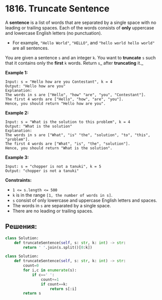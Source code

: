 # 1816. Truncate Sentence

A **sentence** is a list of words that are separated by a single space with no leading or trailing spaces. Each of the words consists of **only** uppercase and lowercase English letters (no punctuation).

-   For example, `"Hello World"`, `"HELLO"`, and `"hello world hello world"` are all sentences.

You are given a sentence `s` and an integer `k`. You want to **truncate** `s` such that it contains only the **first** `k` words. Return `s`_ after **truncating** it._

**Example 1:**

```
Input: s = "Hello how are you Contestant", k = 4
Output: "Hello how are you"
Explanation:
The words in s are ["Hello", "how" "are", "you", "Contestant"].
The first 4 words are ["Hello", "how", "are", "you"].
Hence, you should return "Hello how are you".

```

**Example 2:**

```
Input: s = "What is the solution to this problem", k = 4
Output: "What is the solution"
Explanation:
The words in s are ["What", "is" "the", "solution", "to", "this", "problem"].
The first 4 words are ["What", "is", "the", "solution"].
Hence, you should return "What is the solution".
```

**Example 3:**

```
Input: s = "chopper is not a tanuki", k = 5
Output: "chopper is not a tanuki"

```

**Constraints:**

-   `1 <= s.length <= 500`
-   `k` is in the range `[1, the number of words in s]`.
-   `s` consist of only lowercase and uppercase English letters and spaces.
-   The words in `s` are separated by a single space.
-   There are no leading or trailing spaces.



## Решения:

```python
class Solution:
    def truncateSentence(self, s: str, k: int) -> str:
        return ' '.join(s.split()[0:k])
```

```python
class Solution:
    def truncateSentence(self, s: str, k: int) -> str:
        count=0
        for i,c in enumerate(s):
            if c==' ':
                count+=1
                if count==k:
                    return s[:i]
        return s
```